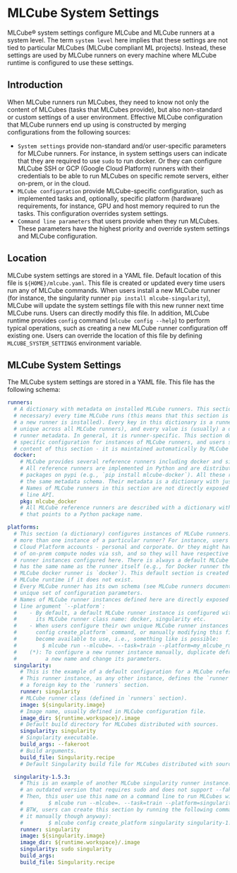 # MLCube System Settings
MLCube&reg; system settings configure MLCube and MLCube runners at a system level. The term `system level` here implies 
that these settings are not tied to particular MLCubes (MLCube compliant ML projects). Instead, these settings are used 
by MLCube runners on every machine where MLCube runtime is configured to use these settings.

## Introduction
When MLCube runners run MLCubes, they need to know not only the content of MLCubes (tasks that MLCubes provide), but 
also non-standard or custom settings of a user environment. Effective MLCube configuration that MLCube runners end up
using is constructed by merging configurations from the following sources:

- `System settings` provide non-standard and/or user-specific parameters for MLCube runners. For instance, in system
  settings users can indicate that they are required to use `sudo` to run docker. Or they can configure MLCube SSH or
  GCP (Google Cloud Platform) runners with their credentials to be able to run MLCubes on specific remote servers, 
  either on-prem, or in the cloud.
- `MLCube configuration` provide MLCube-specific configuration, such as implemented tasks and, optionally, specific
  platform (hardware) requirements, for instance, GPU and host memory required to run the tasks. This configuration
  overrides system settings.
- `Command line parameters` that users provide when they run MLCubes. These parameters have the highest priority and 
  override system settings and MLCube configuration.

## Location
MLCube system settings are stored in a YAML file. Default location of this file is `${HOME}/mlcube.yaml`. This file is
created or updated every time users run any of MLCube commands. When users install a new MLCube runner (for instance, 
the singularity runner `pip install mlcube-singularity`), MLCube will update the system settings file with this new 
runner next time MLCube runs. Users can directly modify this file. In addition, MLCube runtime provides `config` 
command (`mlcube config --help`) to perform typical operations, such as creating a new MLCube runner configuration off 
existing one. Users can override the location of this file by defining `MLCUBE_SYSTEM_SETTINGS` environment variable. 

## MLCube System Settings 
The MLCube system settings are stored in a YAML file. This file has the following schema:
```yaml
runners:
  # A dictionary with metadata on installed MLCube runners. This section is updated (if 
  # necessary) every time MLCube runs (this means that this section is not updated once 
  # a new runner is installed). Every key in this dictionary is a runner name (must be 
  # unique across all MLCube runners), and every value is (usually) a dictionary providing 
  # runner metadata. In general, it is runner-specific. This section does not provide a 
  # specific configuration for instances of MLCube runners, and users should not modify 
  # content of this section - it is maintained automatically by MLCube runtime.
  docker:
    # MLCube provides several reference runners including docker and singularity runners. 
    # All reference runners are implemented in Python and are distributed as separate python 
    # packages on pypi (e.g., `pip install mlcube-docker`). All these reference runners use 
    # the same metadata schema. Their metadata is a dictionary with just one field - `pkg`. 
    # Names of MLCube runners in this section are not directly exposed to users via command 
    # line API.
    pkg: mlcube_docker
    # All MLCube reference runners are described with a dictionary with one field (`pkg`) 
    # that points to a Python package name.

platforms:
  # This section (a dictionary) configures instances of MLCube runners. Why there might be 
  # more than one instance of a particular runner? For instance, users might have two Google 
  # Cloud Platform accounts - personal and corporate. Or they might have access to a number 
  # of on-prem compute nodes via ssh, and so they will have respective number of MLCube SSH 
  # runner instances configured here. There is always a default MLCube runner instance that 
  # has the same name as the runner itself (e.g., for Docker runner the name of a default 
  # MLCube docker runner is `docker`). This default section is created automatically by 
  # MLCube runtime if it does not exist.
  # Every MLCube runner has its own schema (see MLCube runners documentation) with its own 
  # unique set of configuration parameters.
  # Names of MLCube runner instances defined here are directly exposed to users via command 
  # line argument `--platform`:
  #    - By default, a default MLCube runner instance is configured with the same name as 
  #      its MLCube runner class name: docker, singularity etc.
  #    - When users configure their own unique MLCube runner instances (either via `mlcube 
  #      config create_platform` command, or manually modifying this file(*)), these instances 
  #      become available to use, i.e., something like is possible:
  #        $ mlcube run --mlcube=. --task=train --platform=my_mlcube_runner_instance_name
  #    (*): To configure a new runner instance manually, duplicate default configuration with 
  #         a new name and change its parameters.
  singularity:
    # This is the example of a default configuration for a MLCube reference singularity runner.
    # This runner instance, as any other instance, defines the `runner` key which servers as 
    # a foreign key to the `runners` section.
    runner: singularity
    # MLCube runner class (defined in `runners` section).
    image: ${singularity.image}
    # Image name, usually defined in MLCube configuration file.
    image_dir: ${runtime.workspace}/.image
    # Default build directory for MLCubes distributed with sources.
    singularity: singularity
    # Singularity executable.
    build_args: --fakeroot
    # Build arguments.
    build_file: Singularity.recipe
    # Default Singularity build file for MLCubes distributed with sources

  singularity-1.5.3:
    # This is an example of another MLCube singularity runner instance. Maybe, a user has 
    # an outdated version that requires sudo and does not support --fakeroot argument.
    # Then, this user use this name on a command line to run MLCubes with singularity runner:
    #        $ mlcube run --mlcube=. --task=train --platform=singularity-1.5.3
    # BTW, users can create this section by running the following command (they need to edit 
    # it manually though anyway):
    #        $ mlcube config create_platform singularity singularity-1.5.3 
    runner: singularity
    image: ${singularity.image}
    image_dir: ${runtime.workspace}/.image
    singularity: sudo singularity
    build_args:
    build_file: Singularity.recipe
```